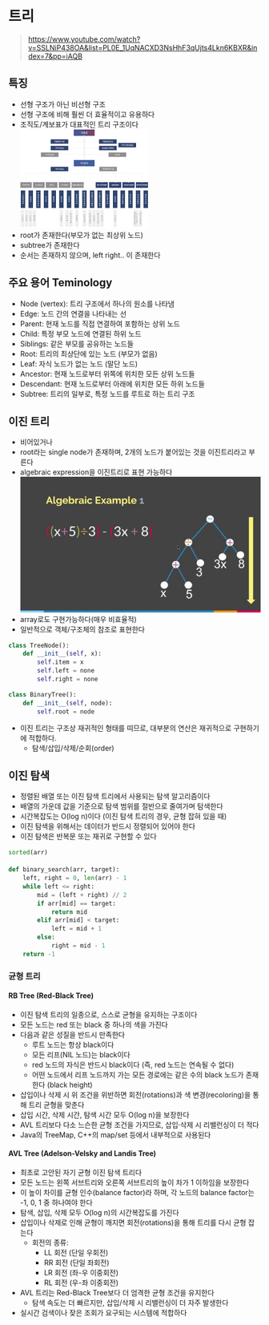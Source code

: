 # 트리
> https://www.youtube.com/watch?v=SSLNiP438OA&list=PL0E_1UqNACXD3NsHhF3qUjts4Lkn6KBXR&index=7&pp=iAQB

## 특징

- 선형 구조가 아닌 비선형 구조
- 선형 구조에 비해 훨씬 더 효율적이고 유용하다
- 조직도/계보표가 대표적인 트리 구조이다
  ![tree1](images/tree1.png)
- root가 존재한다(부모가 없는 최상위 노드)
- subtree가 존재한다
- 순서는 존재하지 않으며, left right.. 이 존재한다

## 주요 용어 Teminology
- Node (vertex): 트리 구조에서 하나의 원소를 나타냄  
- Edge: 노드 간의 연결을 나타내는 선  
- Parent: 현재 노드를 직접 연결하여 포함하는 상위 노드  
- Child: 특정 부모 노드에 연결된 하위 노드  
- Siblings: 같은 부모를 공유하는 노드들  
- Root: 트리의 최상단에 있는 노드 (부모가 없음)  
- Leaf: 자식 노드가 없는 노드 (말단 노드)  
- Ancestor: 현재 노드로부터 위쪽에 위치한 모든 상위 노드들  
- Descendant: 현재 노드로부터 아래에 위치한 모든 하위 노드들  
- Subtree: 트리의 일부로, 특정 노드를 루트로 하는 트리 구조

## 이진 트리
- 비어있거나
- root라는 single node가 존재하며, 2개의 노드가 붙어있는 것을 이진트리라고 부른다 
- algebraic expression을 이진트리로 표현 가능하다
  ![tree2](images/tree2.jpg)
- array로도 구현가능하다(매우 비효율적)
- 일반적으로 객체/구조체의 참조로 표현한다
```python
class TreeNode():
    def __init__(self, x):
        self.item = x
        self.left = none
        self.right = none
```

```python
class BinaryTree():
    def __init__(self, node):
        self.root = node
```

- 이진 트리는 구조상 재귀적인 형태를 띠므로, 대부분의 연산은 재귀적으로 구현하기에 적합하다.
    - 탐색/삽입/삭제/순회(order)

## 이진 탐색
- 정렬된 배열 또는 이진 탐색 트리에서 사용되는 탐색 알고리즘이다  
- 배열의 가운데 값을 기준으로 탐색 범위를 절반으로 줄여가며 탐색한다  
- 시간복잡도는 O(log n)이다 (이진 탐색 트리의 경우, 균형 잡혀 있을 때)  
- 이진 탐색을 위해서는 데이터가 반드시 정렬되어 있어야 한다  
- 이진 탐색은 반복문 또는 재귀로 구현할 수 있다  

```python
sorted(arr)

def binary_search(arr, target):
    left, right = 0, len(arr) - 1
    while left <= right:
        mid = (left + right) // 2
        if arr[mid] == target:
            return mid
        elif arr[mid] < target:
            left = mid + 1
        else:
            right = mid - 1
    return -1
```

### 균형 트리

#### RB Tree (Red-Black Tree)
- 이진 탐색 트리의 일종으로, 스스로 균형을 유지하는 구조이다  
- 모든 노드는 red 또는 black 중 하나의 색을 가진다  
- 다음과 같은 성질을 반드시 만족한다
  - 루트 노드는 항상 black이다  
  - 모든 리프(NIL 노드)는 black이다  
  - red 노드의 자식은 반드시 black이다 (즉, red 노드는 연속될 수 없다)  
  - 어떤 노드에서 리프 노드까지 가는 모든 경로에는 같은 수의 black 노드가 존재한다 (black height)  
- 삽입이나 삭제 시 위 조건을 위반하면 회전(rotations)과 색 변경(recoloring)을 통해 트리 균형을 맞춘다  
- 삽입 시간, 삭제 시간, 탐색 시간 모두 O(log n)을 보장한다  
- AVL 트리보다 다소 느슨한 균형 조건을 가지므로, 삽입·삭제 시 리밸런싱이 더 적다  
- Java의 TreeMap, C++의 map/set 등에서 내부적으로 사용된다  

#### AVL Tree (Adelson-Velsky and Landis Tree)
- 최초로 고안된 자기 균형 이진 탐색 트리다  
- 모든 노드는 왼쪽 서브트리와 오른쪽 서브트리의 높이 차가 1 이하임을 보장한다  
- 이 높이 차이를 균형 인수(balance factor)라 하며, 각 노드의 balance factor는 -1, 0, 1 중 하나여야 한다  
- 탐색, 삽입, 삭제 모두 O(log n)의 시간복잡도를 가진다  
- 삽입이나 삭제로 인해 균형이 깨지면 회전(rotations)을 통해 트리를 다시 균형 잡는다  
  - 회전의 종류:
    - LL 회전 (단일 우회전)
    - RR 회전 (단일 좌회전)
    - LR 회전 (좌-우 이중회전)
    - RL 회전 (우-좌 이중회전)
- AVL 트리는 Red-Black Tree보다 더 엄격한 균형 조건을 유지한다  
  - 탐색 속도는 더 빠르지만, 삽입/삭제 시 리밸런싱이 더 자주 발생한다  
- 실시간 검색이나 잦은 조회가 요구되는 시스템에 적합하다